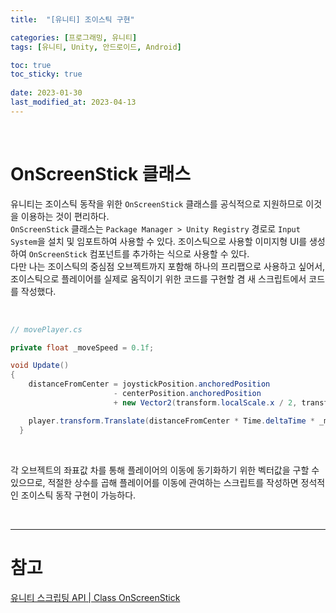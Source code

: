 ```yaml
---
title:  "[유니티] 조이스틱 구현"

categories: [프로그래밍, 유니티]
tags: [유니티, Unity, 안드로이드, Android]

toc: true
toc_sticky: true
 
date: 2023-01-30
last_modified_at: 2023-04-13
---
```


<br>

# OnScreenStick 클래스

유니티는 조이스틱 동작을 위한 `OnScreenStick` 클래스를 공식적으로 지원하므로 이것을 이용하는 것이 편리하다.  
`OnScreenStick` 클래스는 `Package Manager > Unity Registry` 경로로 `Input System`을 설치 및 임포트하여 사용할 수 있다. 조이스틱으로 사용할 이미지형 UI를 생성하여 `OnScreenStick` 컴포넌트를 추가하는 식으로 사용할 수 있다.  
다만 나는 조이스틱의 중심점 오브젝트까지 포함해 하나의 프리팹으로 사용하고 싶어서, 조이스틱으로 플레이어를 실제로 움직이기 위한 코드를 구현할 겸 새 스크립트에서 코드를 작성했다.

<br>

```cs
// movePlayer.cs

private float _moveSpeed = 0.1f;

void Update()
{
    distanceFromCenter = joystickPosition.anchoredPosition
                       - centerPosition.anchoredPosition
                       + new Vector2(transform.localScale.x / 2, transform.localScale.y / 2);

    player.transform.Translate(distanceFromCenter * Time.deltaTime * _moveSpeed);
  }
```

<br>

각 오브젝트의 좌표값 차를 통해 플레이어의 이동에 동기화하기 위한 벡터값을 구할 수 있으므로, 적절한 상수를 곱해 플레이어를 이동에 관여하는 스크립트를 작성하면 정석적인 조이스틱 동작 구현이 가능하다.

<br>

---
# 참고
[유니티 스크립팅 API | Class OnScreenStick](https://docs.unity3d.com/Packages/com.unity.inputsystem@1.0/api/UnityEngine.InputSystem.OnScreen.OnScreenStick.html)